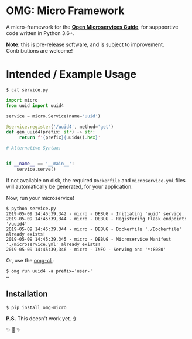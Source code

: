 # OMG: Micro Framework

A micro-framework for the **[Open Microservices Guide](https://microservices.guide/)**, for suppportive code written in Python 3.6+.

**Note**: this is pre-release software, and is subject to improvement. Contributions are welcome!

# Intended / Example Usage

```shell
$ cat service.py
```
```python
import micro
from uuid import uuid4

service = micro.Service(name='uuid')

@service.register('/uuid4', method='get')
def gen_uuid4(prefix: str) -> str:
     return f'{prefix}{uuid4().hex}'

# Alternative Syntax:


if __name__ == '__main__':
    service.serve()
```




If not available on disk, the required `Dockerfile` and `microservice.yml` files will automatically be generated, for your application.

Now, run your microservice!

```shell
$ python service.py
2019-05-09 14:45:39,342 - micro - DEBUG - Initiating 'uuid' service.
2019-05-09 14:45:39,344 - micro - DEBUG - Registering Flask endpoint: '/uuid4'
2019-05-09 14:45:39,344 - micro - DEBUG - Dockerfile './Dockerfile' already exists!
2019-05-09 14:45:39,345 - micro - DEBUG - Microservice Manifest './microservice.yml' already exists!
2019-05-09 14:45:39,346 - micro - INFO - Serving on: '*:8080'
```

Or, use the [omg-cli](https://github.com/microservices/omg-cli):

```shell
$ omg run uuid4 -a prefix='user-'
…
```

## Installation

```shell
$ pip install omg-micro
```

**P.S.** This doesn't work yet. :)

✨ 🍰 ✨
